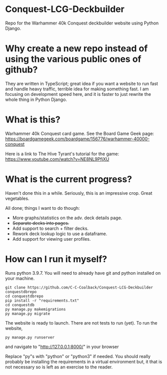 # Conquest-LCG-Deckbuilder

Repo for the Warhammer 40k Conquest deckbuilder website using Python Django.

# Why create a new repo instead of using the various public ones of github?

They are written in TypeScript; great idea if you want a website to run fast and handle heavy traffic, 
terrible idea for making something fast. I am focusing on development speed 
here, and it is faster to just rewrite the whole thing in Python Django.

# What is this?

Warhammer 40k Conquest card game. See the Board Game Geek page: https://boardgamegeek.com/boardgame/156776/warhammer-40000-conquest

Here is a link to The Hive Tyrant's tutorial for the game: https://www.youtube.com/watch?v=NE8NL9PfjXU

# What is the current progress?

Haven't done this in a while. Seriously, this is an impressive crop. Great vegetables.

All done; things I want to do though:

- More graphs/statistics on the adv. deck details page.
- ~~Separate decks into pages.~~
- Add support to search + filter decks.
- Rework deck lookup logic to use a dataframe.
- Add support for viewing user profiles.

# How can I run it myself?

Runs python 3.9.7. You will need to already have git and python installed on your machine.

```
git clone https://github.com/C-C-Coalback/Conquest-LCG-Deckbuilder conquestdbrepo
cd conquestdbrepo
pip install -r "requirements.txt"
cd conquestdb
py manage.py makemigrations
py manage.py migrate
```

The website is ready to launch. There are not tests to run (yet). To run the website, 

```
py manage.py runserver
```
and navigate to "http://127.0.0.1:8000/" in your browser

Replace "py"s with "python" or "python3" if needed.
You should really probably be installing the requirements in a virtual environment but, it that is not necessary so is left as an exercise to the reader.